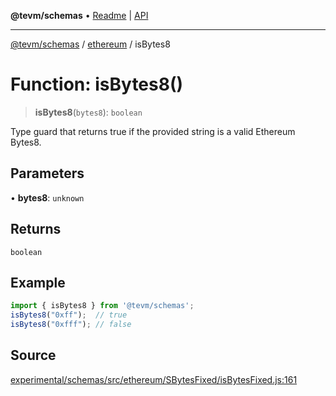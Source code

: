 **@tevm/schemas** • [Readme](../../README.md) \| [API](../../modules.md)

***

[@tevm/schemas](../../README.md) / [ethereum](../README.md) / isBytes8

# Function: isBytes8()

> **isBytes8**(`bytes8`): `boolean`

Type guard that returns true if the provided string is a valid Ethereum Bytes8.

## Parameters

• **bytes8**: `unknown`

## Returns

`boolean`

## Example

```ts
import { isBytes8 } from '@tevm/schemas';
isBytes8("0xff");  // true
isBytes8("0xfff"); // false
````

## Source

[experimental/schemas/src/ethereum/SBytesFixed/isBytesFixed.js:161](https://github.com/evmts/tevm-monorepo/blob/main/experimental/schemas/src/ethereum/SBytesFixed/isBytesFixed.js#L161)
